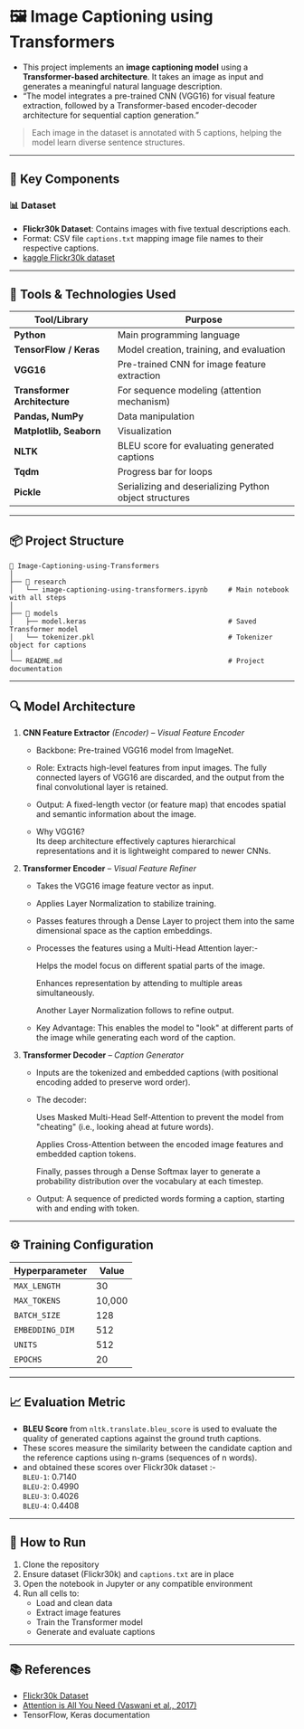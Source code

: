 # 🖼️ Image Captioning using Transformers

- This project implements an **image captioning model** using a **Transformer-based architecture**. It takes an image as input and generates a meaningful natural language description.
- “The model integrates a pre-trained CNN (VGG16) for visual feature extraction, followed by a Transformer-based encoder-decoder architecture for sequential caption generation.”

> Each image in the dataset is annotated with 5 captions, helping the model learn diverse sentence structures.

---

## 🧠 Key Components

### 📊 Dataset
- **Flickr30k Dataset**: Contains images with five textual descriptions each.
- Format: CSV file `captions.txt` mapping image file names to their respective captions.
- [kaggle Flickr30k dataset](https://www.kaggle.com/datasets/adityajn105/flickr30k)

---

## 🔧 Tools & Technologies Used

| Tool/Library       | Purpose |
|--------------------|---------|
| **Python**         | Main programming language |
| **TensorFlow / Keras** | Model creation, training, and evaluation |
| **VGG16**          | Pre-trained CNN for image feature extraction |
| **Transformer Architecture** | For sequence modeling (attention mechanism) |
| **Pandas, NumPy**  | Data manipulation |
| **Matplotlib, Seaborn** | Visualization |
| **NLTK**           | BLEU score for evaluating generated captions |
| **Tqdm**           | Progress bar for loops |
| **Pickle**         | Serializing and deserializing Python object structures | 

---

## 📦 Project Structure

```
📁 Image-Captioning-using-Transformers
│
├── 📁 research
│   └── image-captioning-using-transformers.ipynb     # Main notebook with all steps
│
├── 📁 models
│   ├── model.keras                                   # Saved Transformer model
│   └── tokenizer.pkl                                 # Tokenizer object for captions
│
└── README.md                                         # Project documentation

```

---

## 🔍 Model Architecture

1) **CNN Feature Extractor** *(Encoder) – Visual Feature Encoder* 
   - Backbone: Pre-trained VGG16 model from ImageNet.

   - Role: Extracts high-level features from input images. The fully connected layers of VGG16 are discarded, and the output from the final convolutional layer is retained.

   - Output: A fixed-length vector (or feature map) that encodes spatial and semantic information about the image.

   - Why VGG16? \
      Its deep architecture effectively captures hierarchical representations and it is lightweight compared to newer CNNs.

2) **Transformer Encoder** – *Visual Feature Refiner* 
   - Takes the VGG16 image feature vector as input.

   - Applies Layer Normalization to stabilize training.

   - Passes features through a Dense Layer to project them into the same dimensional space as the caption embeddings.

   - Processes the features using a Multi-Head Attention layer:-

      Helps the model focus on different spatial parts of the image.

      Enhances representation by attending to multiple areas simultaneously.

      Another Layer Normalization follows to refine output.

   - Key Advantage: This enables the model to "look" at different parts of the image while generating each word of the caption.

3) **Transformer Decoder** – *Caption Generator* 
   - Inputs are the tokenized and embedded captions (with positional encoding added to preserve word order).

   - The decoder:

      Uses Masked Multi-Head Self-Attention to prevent the model from "cheating" (i.e., looking ahead at future words).

      Applies Cross-Attention between the encoded image features and embedded caption tokens.

      Finally, passes through a Dense Softmax layer to generate a probability distribution over the vocabulary at each timestep.

   - Output: A sequence of predicted words forming a caption, starting with <start> and ending with <end> token.

---

## ⚙️ Training Configuration

| Hyperparameter     | Value        |
|--------------------|--------------|
| `MAX_LENGTH`       | 30           |
| `MAX_TOKENS`       | 10,000       |
| `BATCH_SIZE`       | 128          |
| `EMBEDDING_DIM`    | 512          |
| `UNITS`            | 512          |
| `EPOCHS`           | 20           |

---

## 📈 Evaluation Metric

- **BLEU Score** from `nltk.translate.bleu_score` is used to evaluate the quality of generated captions against the ground truth captions.
- These scores measure the similarity between the candidate caption and the reference captions using n-grams (sequences of n words).
- and obtained these scores over Flickr30k dataset :- \
   `BLEU-1`: 0.7140 \
   `BLEU-2`: 0.4990 \
   `BLEU-3`: 0.4026 \
   `BLEU-4`: 0.4408 

---

## 📌 How to Run

1. Clone the repository
2. Ensure dataset (Flickr30k) and `captions.txt` are in place
3. Open the notebook in Jupyter or any compatible environment
4. Run all cells to:
   - Load and clean data
   - Extract image features
   - Train the Transformer model
   - Generate and evaluate captions

---

## 📚 References

- [Flickr30k Dataset](https://www.kaggle.com/datasets/adityajn105/flickr30k)
- [Attention is All You Need (Vaswani et al., 2017)](https://proceedings.neurips.cc/paper_files/paper/2017/file/3f5ee243547dee91fbd053c1c4a845aa-Paper.pdf)
- TensorFlow, Keras documentation
